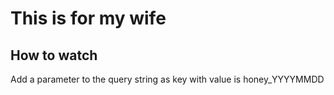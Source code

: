 # This is for my wife

## How to watch

Add a parameter to the query string as key with value is honey_YYYYMMDD
